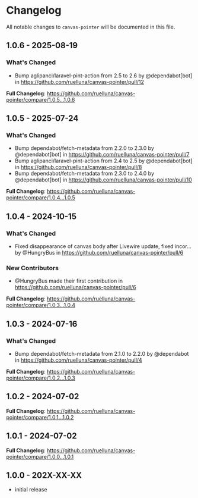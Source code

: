 # Changelog

All notable changes to `canvas-pointer` will be documented in this file.

## 1.0.6 - 2025-08-19

### What's Changed

* Bump aglipanci/laravel-pint-action from 2.5 to 2.6 by @dependabot[bot] in https://github.com/ruelluna/canvas-pointer/pull/12

**Full Changelog**: https://github.com/ruelluna/canvas-pointer/compare/1.0.5...1.0.6

## 1.0.5 - 2025-07-24

### What's Changed

* Bump dependabot/fetch-metadata from 2.2.0 to 2.3.0 by @dependabot[bot] in https://github.com/ruelluna/canvas-pointer/pull/7
* Bump aglipanci/laravel-pint-action from 2.4 to 2.5 by @dependabot[bot] in https://github.com/ruelluna/canvas-pointer/pull/8
* Bump dependabot/fetch-metadata from 2.3.0 to 2.4.0 by @dependabot[bot] in https://github.com/ruelluna/canvas-pointer/pull/10

**Full Changelog**: https://github.com/ruelluna/canvas-pointer/compare/1.0.4...1.0.5

## 1.0.4 - 2024-10-15

### What's Changed

* Fixed disappearance of canvas body after Livewire update, fixed incor… by @HungryBus in https://github.com/ruelluna/canvas-pointer/pull/6

### New Contributors

* @HungryBus made their first contribution in https://github.com/ruelluna/canvas-pointer/pull/6

**Full Changelog**: https://github.com/ruelluna/canvas-pointer/compare/1.0.3...1.0.4

## 1.0.3 - 2024-07-16

### What's Changed

* Bump dependabot/fetch-metadata from 2.1.0 to 2.2.0 by @dependabot in https://github.com/ruelluna/canvas-pointer/pull/4

**Full Changelog**: https://github.com/ruelluna/canvas-pointer/compare/1.0.2...1.0.3

## 1.0.2 - 2024-07-02

**Full Changelog**: https://github.com/ruelluna/canvas-pointer/compare/1.0.1...1.0.2

## 1.0.1 - 2024-07-02

**Full Changelog**: https://github.com/ruelluna/canvas-pointer/compare/1.0.0...1.0.1

## 1.0.0 - 202X-XX-XX

- initial release
